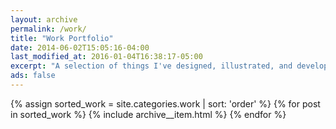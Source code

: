 ```yaml
---
layout: archive
permalink: /work/
title: "Work Portfolio"
date: 2014-06-02T15:05:16-04:00
last_modified_at: 2016-01-04T16:38:17-05:00
excerpt: "A selection of things I've designed, illustrated, and developed."
ads: false
---
```


{% assign sorted_work = site.categories.work | sort: 'order' %}
{% for post in sorted_work %}
  {% include archive__item.html %}
{% endfor %}
